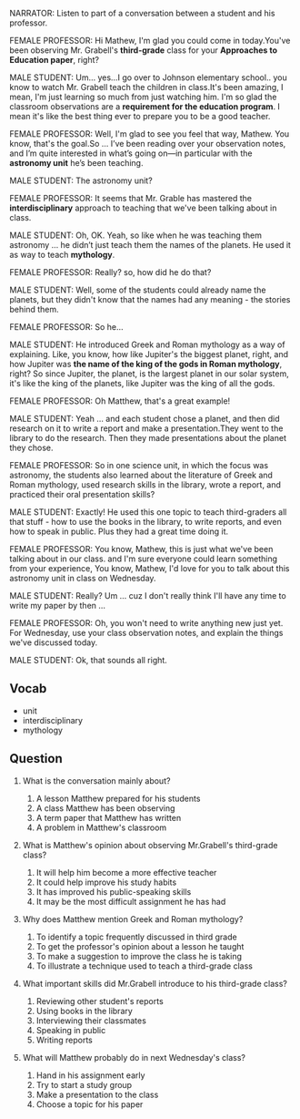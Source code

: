 NARRATOR: Listen to part of a conversation between a student and his professor.

FEMALE PROFESSOR: Hi Mathew, I'm glad you could come in today.You've been observing Mr. Grabell's **third-grade** class for your **Approaches to Education paper**, right?

MALE STUDENT: Um… yes…I go over to Johnson elementary school.. you know to watch Mr. Grabell teach the children in class.It's been amazing, I mean, I'm just learning so much from just watching him. I'm so glad the classroom observations are a **requirement for the education program**. I mean it's like the best thing ever to prepare you to be a good teacher.

FEMALE PROFESSOR: Well, I'm glad to see you feel that way, Mathew. You know, that's the goal.So … I’ve been reading over your observation notes, and I’m quite interested in what’s going on—in particular with the **astronomy unit** he’s been teaching.

MALE STUDENT: The astronomy unit?

FEMALE PROFESSOR: It seems that Mr. Grable has mastered the **interdisciplinary** approach to teaching that we've been talking about in class.

MALE STUDENT: Oh, OK. Yeah, so like when he was teaching them astronomy … he didn’t just teach them the names of the planets. He used it as way to teach **mythology**.

FEMALE PROFESSOR: Really? so, how did he do that?

MALE STUDENT: Well, some of the students could already name the planets, but they didn't know that the names had any meaning - the stories behind them.

FEMALE PROFESSOR: So he…

MALE STUDENT: He introduced Greek and Roman mythology as a way of explaining. Like, you know, how like Jupiter's the biggest planet, right, and how Jupiter was **the name of the king of the gods in Roman mythology**, right? So since Jupiter, the planet, is the largest planet in our solar system, it's like the king of the planets, like Jupiter was the king of all the gods.

FEMALE PROFESSOR: Oh Matthew, that's a great example!

MALE STUDENT: Yeah … and each student chose a planet, and then did research on it to write a report and make a presentation.They went to the library to do the research. Then they made presentations about the planet they chose.

FEMALE PROFESSOR: So in one science unit, in which the focus was astronomy, the students also learned about the literature of Greek and Roman mythology, used research skills in the library, wrote a report, and practiced their oral presentation skills?

MALE STUDENT: Exactly! He used this one topic to teach third-graders all that stuff - how to use the books in the library, to write reports, and even how to speak in public. Plus they had a great time doing it.

FEMALE PROFESSOR: You know, Mathew, this is just what we've been talking about in our class. and I'm sure everyone could learn something from your experience, You know, Mathew, I'd love for you to talk about this astronomy unit in class on Wednesday.

MALE STUDENT: Really? Um … cuz I don't really think I'll have any time to write my paper by then …

FEMALE PROFESSOR: Oh, you won't need to write anything new just yet. For Wednesday, use your class observation notes, and explain the things we've discussed today.

MALE STUDENT: Ok, that sounds all right.

## Vocab
* unit
* interdisciplinary
* mythology

## Question
1. What is the conversation mainly about? 
	1. A lesson Matthew prepared for his students
	1. A class Matthew has been observing
	1. A term paper that Matthew has written
	1. A problem in Matthew's classroom

2. What is Matthew's opinion about observing Mr.Grabell's third-grade class? 
	1. It will help him become a more effective teacher
	1. It could help improve his study habits
	1. It has improved his public-speaking skills
	1. It may be the most difficult assignment he has had

3. Why does Matthew mention Greek and Roman mythology? 
	1. To identify a topic frequently discussed in third grade
	1. To get the professor's opinion about a lesson he taught
	1. To make a suggestion to improve the class he is taking
	1. To illustrate a technique used to teach a third-grade class

4. What important skills did Mr.Grabell introduce to his third-grade class? 
	1. Reviewing other student's reports
	1. Using books in the library
	1. Interviewing their classmates
	1. Speaking in public
	1. Writing reports

5. What will Matthew probably do in next Wednesday's class? 
	1. Hand in his assignment early
	1. Try to start a study group
	1. Make a presentation to the class
	1. Choose a topic for his paper
